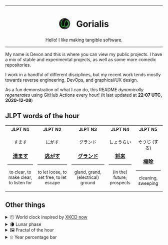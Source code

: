 ***

<h1 align="center">
<sub>
    <img src="readme/resources/avatar.png" height="36">
</sub>
&nbsp;
Gorialis
</h1>
<p align="center">
Hello! I like making tangible software.
</p>

***

My name is Devon and this is where you can view my public projects. I have a mix of stable and experimental projects, as well as some more comedic repositories.

I work in a handful of different disciplines, but my recent work tends mostly towards reverse engineering, DevOps, and graphical/UX design.

As a fun demonstration of what I can do, this README *dynamically regenerates* using GitHub Actions every hour! (it last updated at **22:07 UTC, 2020-12-08**)

<h2>JLPT words of the hour</h2>
<table>
    <tr>
        <th>JLPT N1</th>
        <th>JLPT N2</th>
        <th>JLPT N3</th>
        <th>JLPT N4</th>
        <th>JLPT N5</th>
    </tr>
    <tr>
        <td>
            <p align="center">すます</p>
            <h3 align="center"><b><a href="https://jisho.org/search/%E6%B8%85%E3%81%BE%E3%81%99">清ます</a></b></h3>
            <hr>
            <p align="center">to clear,<wbr> to make clear,<wbr> to listen for</p>
        </td>
        <td>
            <p align="center">にがす</p>
            <h3 align="center"><b><a href="https://jisho.org/search/%E9%80%83%E3%81%8C%E3%81%99">逃がす</a></b></h3>
            <hr>
            <p align="center">to let loose,<wbr> to set free,<wbr> to let escape</p>
        </td>
        <td>
            <p align="center">グランド</p>
            <h3 align="center"><b><a href="https://jisho.org/search/%E3%82%B0%E3%83%A9%E3%83%B3%E3%83%89">グランド</a></b></h3>
            <hr>
            <p align="center">gland,<wbr> grand,<wbr> (electrical) ground</p>
        </td>
        <td>
            <p align="center">しょうらい</p>
            <h3 align="center"><b><a href="https://jisho.org/search/%E5%B0%86%E6%9D%A5">将来</a></b></h3>
            <hr>
            <p align="center">(in the) future;<br> prospects</p>
        </td>
        <td>
            <p align="center">そうじ (する)</p>
            <h3 align="center"><b><a href="https://jisho.org/search/%E6%8E%83%E9%99%A4">掃除</a></b></h3>
            <hr>
            <p align="center">cleaning,<wbr> sweeping</p>
        </td>
    </tr>
</table>

<h2>Other things</h2>
<details>
<summary>🕙  World clock inspired by <a href="https://xkcd.com/now">XKCD now</a></summary>

> <img src="generated/now.png" width="512">

</details>
<details>
<summary>🌘 Lunar phase</summary>

The moon is approximately 82.55% through its phase (Waning Crescent).

</details>
<details>
<summary>&#x1f5bc; Fractal of the hour</summary>

> <img src="generated/fractal.png" width="512">

</details>
<details>
<summary>&#x23f2; Year percentage bar</summary>
<pre><code>2020 [██████████████████▁▁] 93.69%</code></pre>
</details>
